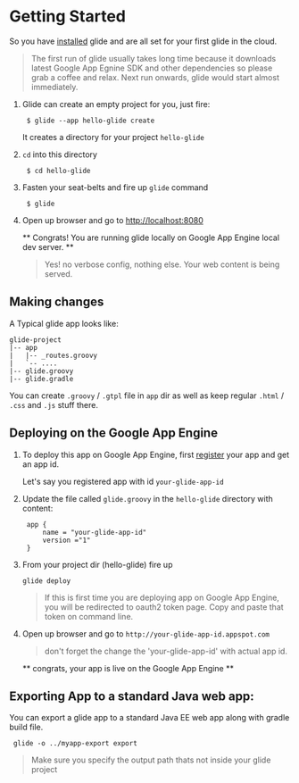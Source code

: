 # Getting Started

So you have [installed](/docs/installing) glide and are all set for your first glide in the cloud.

> The first run of glide usually takes long time because it downloads latest Google App Egnine SDK and other dependencies
> so please grab a coffee and relax. Next run onwards, glide would start almost immediately.

1. Glide can create an empty project for you, just fire:

        $ glide --app hello-glide create

   It creates a directory for your project `hello-glide`

2. `cd` into this directory

        $ cd hello-glide

3. Fasten your seat-belts and fire up `glide` command

        $ glide

5. Open up browser and go to [http://localhost:8080](http://localhost:8080)

    ** Congrats! You are running glide locally on Google App Engine local dev server. **

    >Yes! no verbose config, nothing else. Your web content is being served.

## Making changes

A Typical glide app looks like:

    glide-project
    |-- app
    |   |-- _routes.groovy
    |   `-- ....
    |-- glide.groovy
    |-- glide.gradle


You can create `.groovy` / `.gtpl` file in `app` dir as well as keep regular `.html` / `.css` and `.js` stuff there.


## Deploying on the Google App Engine

1. To deploy this app on Google App Engine, first [register](http://appengine.google.com) your app and get an app id.

    Let's say you registered app with id `your-glide-app-id`

2. Update the file called `glide.groovy` in the `hello-glide` directory with content:

        app {
            name = "your-glide-app-id"
            version ="1"
        }


3.  From your project dir (hello-glide) fire up

    `glide deploy`

     > If this is first time you are deploying app on Google App Engine, you will be redirected to oauth2 token page.
     > Copy and paste that token on command line.

4. Open up browser and go to  `http://your-glide-app-id.appspot.com`

    > don't forget the change the 'your-glide-app-id' with actual app id.

    ** congrats, your app is live on the Google App Engine **


## Exporting App to a standard Java web app:

You can export a glide app to a standard Java EE web app along with gradle build file.

     glide -o ../myapp-export export

> Make sure you specify the output path thats not inside your glide project
